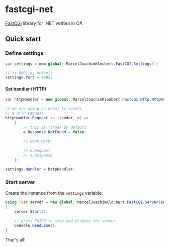 # fastcgi-net

[FastCGI](http://www.fastcgi.com) library for .NET written in C#.

## Quick start

### Define settings

```csharp
var settings = new global::MarcelJoachimKloubert.FastCGI.Settings();

// is 9001 by default
settings.Port = 9002;
```

#### Set handler (HTTP)

```csharp
var httpHandler = new global::MarcelJoachimKloubert.FastCGI.Http.HttpRequestHandler();

// we are using an event to handle
// a HTTP request
httpHandler.Request += (sender, e) =>
    {
        // this is (true) by default
        e.Response.NotFound = false;
    
        // work with:
        
        // e.Request
        // e.Response
    };

settings.Handler = httpHandler;
```

### Start server

Create the instance from the `settings` variable:

```csharp
using (var server = new global::MarcelJoachimKloubert.FastCGI.Server(settings))
{
    server.Start();
    
    // press ENTER to stop and dispose the server
    Console.ReadLine();
}
```

That's all!
